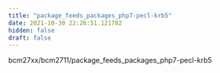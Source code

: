 ```yaml
---
title: "package_feeds_packages_php7-pecl-krb5"
date: 2021-10-30 22:26:51.121782
hidden: false
draft: false
---
```


bcm27xx/bcm2711/package_feeds_packages_php7-pecl-krb5


